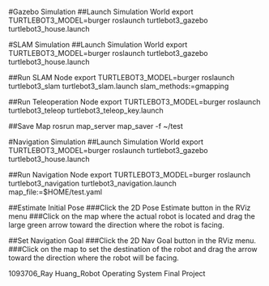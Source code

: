 #Gazebo Simulation
##Launch Simulation World
export TURTLEBOT3_MODEL=burger
roslaunch turtlebot3_gazebo turtlebot3_house.launch

#SLAM Simulation
##Launch Simulation World
export TURTLEBOT3_MODEL=burger
roslaunch turtlebot3_gazebo turtlebot3_house.launch

##Run SLAM Node
export TURTLEBOT3_MODEL=burger
roslaunch turtlebot3_slam turtlebot3_slam.launch slam_methods:=gmapping

##Run Teleoperation Node
export TURTLEBOT3_MODEL=burger
roslaunch turtlebot3_teleop turtlebot3_teleop_key.launch

##Save Map
rosrun map_server map_saver -f ~/test

#Navigation Simulation
##Launch Simulation World
export TURTLEBOT3_MODEL=burger
roslaunch turtlebot3_gazebo turtlebot3_house.launch

##Run Navigation Node
export TURTLEBOT3_MODEL=burger
roslaunch turtlebot3_navigation turtlebot3_navigation.launch map_file:=$HOME/test.yaml

##Estimate Initial Pose
###Click the 2D Pose Estimate button in the RViz menu
###Click on the map where the actual robot is located and drag the large green arrow toward the direction where the robot is facing.

##Set Navigation Goal
###Click the 2D Nav Goal button in the RViz menu.
###Click on the map to set the destination of the robot and drag the arrow toward the direction where the robot will be facing.


1093706_Ray Huang_Robot Operating System Final Project
